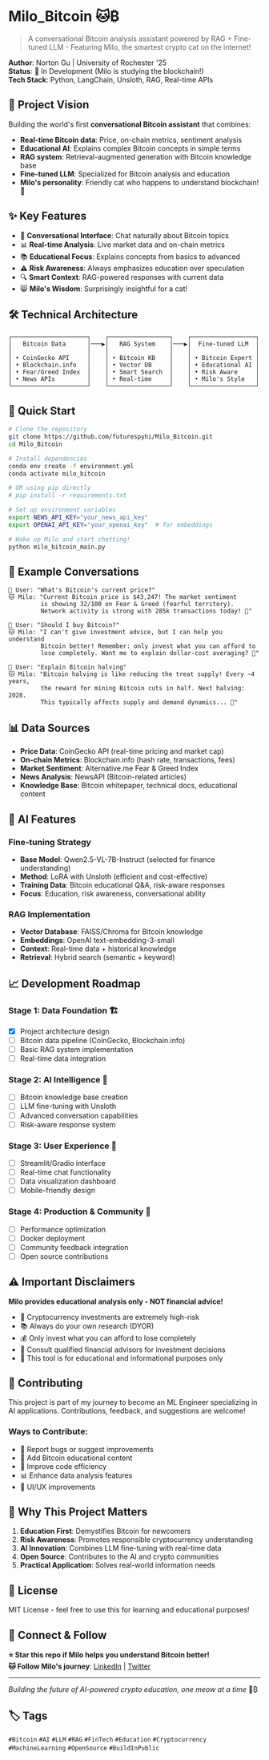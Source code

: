 # Milo_Bitcoin 🐱₿

> A conversational Bitcoin analysis assistant powered by RAG + Fine-tuned LLM - Featuring Milo, the smartest crypto cat on the internet!

**Author**: Norton Gu | University of Rochester '25  
**Status**: 🔨 In Development (Milo is studying the blockchain!)  
**Tech Stack**: Python, LangChain, Unsloth, RAG, Real-time APIs

## 🎯 Project Vision

Building the world's first **conversational Bitcoin assistant** that combines:
- **Real-time Bitcoin data**: Price, on-chain metrics, sentiment analysis
- **Educational AI**: Explains complex Bitcoin concepts in simple terms
- **RAG system**: Retrieval-augmented generation with Bitcoin knowledge base
- **Fine-tuned LLM**: Specialized for Bitcoin analysis and education
- **Milo's personality**: Friendly cat who happens to understand blockchain! 🐾

## ✨ Key Features

- 🤖 **Conversational Interface**: Chat naturally about Bitcoin topics
- 📊 **Real-time Analysis**: Live market data and on-chain metrics
- 📚 **Educational Focus**: Explains concepts from basics to advanced
- ⚠️ **Risk Awareness**: Always emphasizes education over speculation
- 🔍 **Smart Context**: RAG-powered responses with current data
- 😸 **Milo's Wisdom**: Surprisingly insightful for a cat!

## 🛠️ Technical Architecture

```
┌─────────────────────┐    ┌─────────────────┐    ┌──────────────────┐
│   Bitcoin Data      │───▶│   RAG System    │───▶│  Fine-tuned LLM  │
│                     │    │                 │    │                  │
│ • CoinGecko API     │    │ • Bitcoin KB    │    │ • Bitcoin Expert │
│ • Blockchain.info   │    │ • Vector DB     │    │ • Educational AI │
│ • Fear/Greed Index  │    │ • Smart Search  │    │ • Risk Aware     │
│ • News APIs         │    │ • Real-time     │    │ • Milo's Style   │
└─────────────────────┘    └─────────────────┘    └──────────────────┘
```

## 🚀 Quick Start

```bash
# Clone the repository
git clone https://github.com/futurespyhi/Milo_Bitcoin.git
cd Milo_Bitcoin

# Install dependencies
conda env create -f environment.yml
conda activate milo_bitcoin

# OR using pip directly
# pip install -r requirements.txt

# Set up environment variables
export NEWS_API_KEY="your_news_api_key"
export OPENAI_API_KEY="your_openai_key"  # for embeddings

# Wake up Milo and start chatting!
python milo_bitcoin_main.py
```

## 💬 Example Conversations

```
🙋 User: "What's Bitcoin's current price?"
🐱 Milo: "Current Bitcoin price is $43,247! The market sentiment 
         is showing 32/100 on Fear & Greed (fearful territory). 
         Network activity is strong with 285k transactions today! 🐾"

🙋 User: "Should I buy Bitcoin?"
🐱 Milo: "I can't give investment advice, but I can help you understand 
         Bitcoin better! Remember: only invest what you can afford to 
         lose completely. Want me to explain dollar-cost averaging? 🐾"

🙋 User: "Explain Bitcoin halving"
🐱 Milo: "Bitcoin halving is like reducing the treat supply! Every ~4 years,
         the reward for mining Bitcoin cuts in half. Next halving: 2028.
         This typically affects supply and demand dynamics... 🐾"
```

## 📊 Data Sources

- **Price Data**: CoinGecko API (real-time pricing and market cap)
- **On-chain Metrics**: Blockchain.info (hash rate, transactions, fees)
- **Market Sentiment**: Alternative.me Fear & Greed Index
- **News Analysis**: NewsAPI (Bitcoin-related articles)
- **Knowledge Base**: Bitcoin whitepaper, technical docs, educational content

## 🧠 AI Features

### Fine-tuning Strategy
- **Base Model**: Qwen2.5-VL-7B-Instruct (selected for finance understanding)
- **Method**: LoRA with Unsloth (efficient and cost-effective)
- **Training Data**: Bitcoin educational Q&A, risk-aware responses
- **Focus**: Education, risk awareness, conversational ability

### RAG Implementation
- **Vector Database**: FAISS/Chroma for Bitcoin knowledge
- **Embeddings**: OpenAI text-embedding-3-small
- **Context**: Real-time data + historical knowledge
- **Retrieval**: Hybrid search (semantic + keyword)

## 📈 Development Roadmap

### Stage 1: Data Foundation 🏗️
- [x] Project architecture design
- [ ] Bitcoin data pipeline (CoinGecko, Blockchain.info)
- [ ] Basic RAG system implementation
- [ ] Real-time data integration

### Stage 2: AI Intelligence 🧠
- [ ] Bitcoin knowledge base creation
- [ ] LLM fine-tuning with Unsloth
- [ ] Advanced conversation capabilities
- [ ] Risk-aware response system

### Stage 3: User Experience 🎨
- [ ] Streamlit/Gradio interface
- [ ] Real-time chat functionality
- [ ] Data visualization dashboard
- [ ] Mobile-friendly design

### Stage 4: Production & Community 🚀
- [ ] Performance optimization
- [ ] Docker deployment
- [ ] Community feedback integration
- [ ] Open source contributions

## ⚠️ Important Disclaimers

**Milo provides educational analysis only - NOT financial advice!**

- 🚨 Cryptocurrency investments are extremely high-risk
- 📚 Always do your own research (DYOR)
- 💰 Only invest what you can afford to lose completely
- 🏦 Consult qualified financial advisors for investment decisions
- 📖 This tool is for educational and informational purposes only

## 🤝 Contributing

This project is part of my journey to become an ML Engineer specializing in AI applications. Contributions, feedback, and suggestions are welcome!

### Ways to Contribute:
- 🐛 Report bugs or suggest improvements
- 📝 Add Bitcoin educational content
- 🔧 Improve code efficiency
- 📊 Enhance data analysis features
- 🎨 UI/UX improvements

## 🌟 Why This Project Matters

1. **Education First**: Demystifies Bitcoin for newcomers
2. **Risk Awareness**: Promotes responsible cryptocurrency understanding
3. **AI Innovation**: Combines LLM fine-tuning with real-time data
4. **Open Source**: Contributes to the AI and crypto communities
5. **Practical Application**: Solves real-world information needs

## 📝 License

MIT License - feel free to use this for learning and educational purposes!

## 🔗 Connect & Follow

**⭐ Star this repo if Milo helps you understand Bitcoin better!**  
**🐱 Follow Milo's journey**: [LinkedIn](https://www.linkedin.com/in/norton-gu-322737278/) | [Twitter](https://x.com/bridge_cro_hi)

---

*Building the future of AI-powered crypto education, one meow at a time* 🐾₿

## 🏷️ Tags

`#Bitcoin` `#AI` `#LLM` `#RAG` `#FinTech` `#Education` `#Cryptocurrency` `#MachineLearning` `#OpenSource` `#BuildInPublic`
